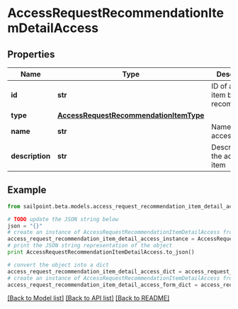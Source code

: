 # AccessRequestRecommendationItemDetailAccess


## Properties

Name | Type | Description | Notes
------------ | ------------- | ------------- | -------------
**id** | **str** | ID of access item being recommended. | [optional] 
**type** | [**AccessRequestRecommendationItemType**](AccessRequestRecommendationItemType.md) |  | [optional] 
**name** | **str** | Name of the access item | [optional] 
**description** | **str** | Description of the access item | [optional] 

## Example

```python
from sailpoint.beta.models.access_request_recommendation_item_detail_access import AccessRequestRecommendationItemDetailAccess

# TODO update the JSON string below
json = "{}"
# create an instance of AccessRequestRecommendationItemDetailAccess from a JSON string
access_request_recommendation_item_detail_access_instance = AccessRequestRecommendationItemDetailAccess.from_json(json)
# print the JSON string representation of the object
print AccessRequestRecommendationItemDetailAccess.to_json()

# convert the object into a dict
access_request_recommendation_item_detail_access_dict = access_request_recommendation_item_detail_access_instance.to_dict()
# create an instance of AccessRequestRecommendationItemDetailAccess from a dict
access_request_recommendation_item_detail_access_form_dict = access_request_recommendation_item_detail_access.from_dict(access_request_recommendation_item_detail_access_dict)
```
[[Back to Model list]](../README.md#documentation-for-models) [[Back to API list]](../README.md#documentation-for-api-endpoints) [[Back to README]](../README.md)


